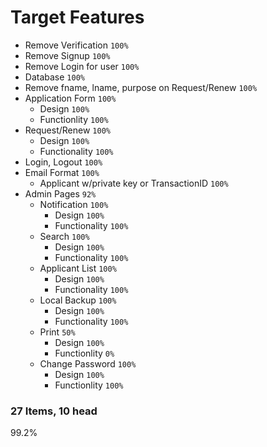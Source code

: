 # Target Features
* Remove Verification `100%`
* Remove Signup `100%`
* Remove Login for user `100%`
* Database `100%`
* Remove fname, lname, purpose on Request/Renew `100%`
* Application Form `100%`
    * Design `100%`
    * Functionlity `100%`
* Request/Renew `100%`
    * Design `100%`
    * Functionality `100%`
* Login, Logout `100%`
* Email Format `100%`
    * Applicant w/private key or TransactionID `100%`
* Admin Pages `92%`
    * Notification `100%` 
        * Design `100%`
        * Functionality `100%`
    * Search `100%`
        * Design `100%`
        * Functionality `100%`
    * Applicant List `100%`
        * Design `100%`
        * Functionality `100%`
    * Local Backup `100%`
        * Design `100%`
        * Functionality `100%`
    * Print `50%`
        * Design `100%`
        * Functionlity `0%`
    * Change Password `100%`
        * Design `100%`
        * Functionlity `100%`
### 27 Items, 10 head
99.2%
